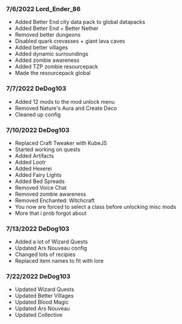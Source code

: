 ### 7/6/2022 Lord_Ender_86
- Added Better End city data pack to global datapacks
- Added Better End + Better Nether
- Removed better dungeons
- Disabled quark crevasses + giant lava caves
- Added better villages
- Added dynamic surroundings
- Added zombie awareness 
- Added TZP zombie resourcepack
- Made the resourcepack global 

### 7/7/2022 DeDog103
- Added 12 mods to the mod unlock menu
- Removed Nature's Aura and Create Deco
- Cleaned up config

### 7/10/2022 DeDog103
- Replaced Craft Tweaker with KubeJS
- Started working on quests
- Added Artifacts
- Added Lootr
- Added Hexerei
- Added Fairy Lights
- Added Bed Spreads
- Removed Voice Chat
- Removed zombie awareness
- Removed Enchanted: Witchcraft
- You now are forced to select a class before unlocking misc mods
- More that i prob forgot about


### 7/13/2022 DeDog103
- Added a lot of Wizard Quests
- Updated Ars Nouveau config
- Changed lots of recipies
- Replaced item names to fit with lore

### 7/22/2022 DeDog103
- Updated Wizard Quests
- Updated Better Villages
- Updated Blood Magic
- Updated Ars Nouveau
- Updated Collective